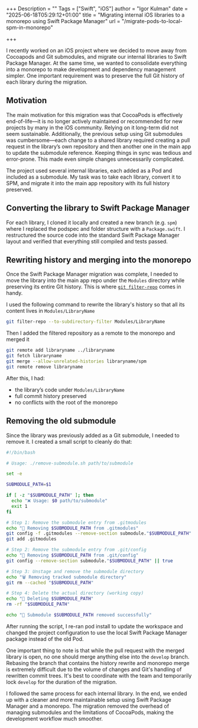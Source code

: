 +++
Description = ""
Tags = ["Swift", "iOS"]
author = "Igor Kulman"
date = "2025-06-18T05:29:12+01:00"
title = "Migrating internal iOS libraries to a monorepo using Swift Package Manager"
url = "/migrate-pods-to-local-spm-in-monorepo"

+++

I recently worked on an iOS project where we decided to move away from Cocoapods and Git submodules, and migrate our internal libraries to Swift Package Manager. At the same time, we wanted to consolidate everything into a monorepo to make development and dependency management simpler. One important requirement was to preserve the full Git history of each library during the migration.

## Motivation

The main motivation for this migration was that CocoaPods is effectively end-of-life—it is no longer actively maintained or recommended for new projects by many in the iOS community. Relying on it long-term did not seem sustainable. Additionally, the previous setup using Git submodules was cumbersome—each change to a shared library required creating a pull request in the library’s own repository and then another one in the main app to update the submodule reference. Keeping things in sync was tedious and error-prone. This made even simple changes unnecessarily complicated.

The project used several internal libraries, each added as a Pod and included as a submodule. My task was to take each library, convert it to SPM, and migrate it into the main app repository with its full history preserved.

## Converting the library to Swift Package Manager

For each library, I cloned it locally and created a new branch (e.g. `spm`) where I replaced the podspec and folder structure with a `Package.swift`. I restructured the source code into the standard Swift Package Manager layout and verified that everything still compiled and tests passed.

## Rewriting history and merging into the monorepo

Once the Swift Package Manager migration was complete, I needed to move the library into the main app repo under the `Modules` directory while preserving its entire Git history. This is where [`git filter-repo`](https://github.com/newren/git-filter-repo) comes in handy.

I used the following command to rewrite the library's history so that all its content lives in `Modules/LibraryName`

```bash
git filter-repo --to-subdirectory-filter Modules/LibraryName
```

Then I added the filtered repository as a remote to the monorepo and merged it

```bash
git remote add libraryname ../libraryname
git fetch libraryname
git merge --allow-unrelated-histories libraryname/spm
git remote remove libraryname
```

After this, I had:
- the library’s code under `Modules/LibraryName`
- full commit history preserved
- no conflicts with the root of the monorepo

## Removing the old submodule

Since the library was previously added as a Git submodule, I needed to remove it. I created a small script to cleanly do that:

```bash
#!/bin/bash

# Usage: ./remove-submodule.sh path/to/submodule

set -e

SUBMODULE_PATH=$1

if [ -z "$SUBMODULE_PATH" ]; then
  echo "❌ Usage: $0 path/to/submodule"
  exit 1
fi

# Step 1: Remove the submodule entry from .gitmodules
echo "🧹 Removing $SUBMODULE_PATH from .gitmodules"
git config -f .gitmodules --remove-section submodule."$SUBMODULE_PATH" || true
git add .gitmodules

# Step 2: Remove the submodule entry from .git/config
echo "🧹 Removing $SUBMODULE_PATH from .git/config"
git config --remove-section submodule."$SUBMODULE_PATH" || true

# Step 3: Unstage and remove the submodule directory
echo "🗑️ Removing tracked submodule directory"
git rm --cached "$SUBMODULE_PATH"

# Step 4: Delete the actual directory (working copy)
echo "🧨 Deleting $SUBMODULE_PATH"
rm -rf "$SUBMODULE_PATH"

echo "🎉 Submodule $SUBMODULE_PATH removed successfully"
```
After running the script, I re-ran pod install to update the workspace and changed the project configuration to use the local Swift Package Manager package instead of the old Pod.

One important thing to note is that while the pull request with the merged library is open, no one should merge anything else into the `develop` branch. Rebasing the branch that contains the history rewrite and monorepo merge is extremely difficult due to the volume of changes and Git's handling of rewritten commit trees. It's best to coordinate with the team and temporarily lock `develop` for the duration of the migration.

I followed the same process for each internal library. In the end, we ended up with a cleaner and more maintainable setup using Swift Package Manager and a monorepo. The migration removed the overhead of managing submodules and the limitations of CocoaPods, making the development workflow much smoother.
